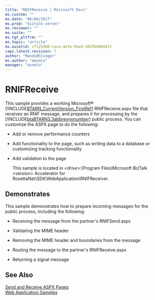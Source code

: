 ```yaml
---
title: "RNIFReceive | Microsoft Docs"
ms.custom: ""
ms.date: "06/08/2017"
ms.prod: "biztalk-server"
ms.reviewer: ""
ms.suite: ""
ms.tgt_pltfrm: ""
ms.topic: "article"
ms.assetid: cf1253b0-ceca-4e7a-91ed-3837bd904472
caps.latest.revision: 7
author: "MandiOhlinger"
ms.author: "mandia"
manager: "anneta"
---
```

# RNIFReceive
This sample provides a working Microsoft® [!INCLUDE[BTARN_CurrentVersion_FirstRef](../../includes/btarn-currentversion-firstref-md.md)] RNIFReceive.aspx file that receives an RNIF message, and prepares it for processing by the [!INCLUDE[btaBTARN3.3abbrevnonumber](../../includes/btabtarn3-3abbrevnonumber-md.md)] public process. You can customize the ASPX page to do the following:  
  
- Add or remove performance counters  
  
- Add functionality to the page, such as writing data to a database or customizing tracking functionality  
  
- Add validation to the page  
  
  This sample is located in *\<drive\>*:\Program Files\Microsoft BizTalk \<version\> Accelerator for RosettaNet\SDK\WebApplication\RNIFReceiver.  
  
## Demonstrates  
 This sample demonstrates how to prepare incoming messages for the public process, including the following:  
  
-   Receiving the message from the partner's RNIFSend.aspx  
  
-   Validating the MIME header  
  
-   Removing the MIME header and boundaries from the message  
  
-   Routing the message to the partner's RNIFReceive.aspx  
  
-   Returning a signal message  
  
## See Also  
 [Send and Receive ASPX Pages](../../adapters-and-accelerators/accelerator-rosettanet/send-and-receive-aspx-pages.md)   
 [Web Application Samples](../../adapters-and-accelerators/accelerator-rosettanet/web-application-samples.md)